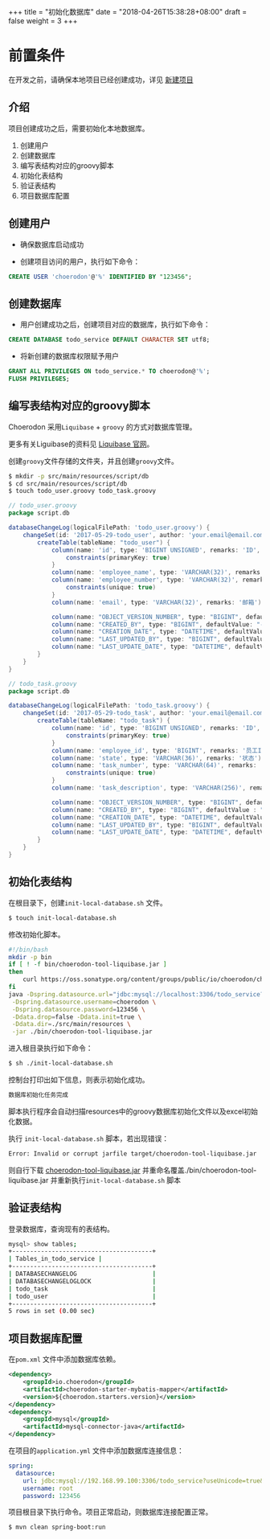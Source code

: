 +++
title = "初始化数据库"
date = "2018-04-26T15:38:28+08:00"
draft = false
weight = 3
+++

# 前置条件

在开发之前，请确保本地项目已经创建成功，详见 [新建项目](../create_project/)

## 介绍

项目创建成功之后，需要初始化本地数据库。

1. 创建用户
2. 创建数据库
3. 编写表结构对应的groovy脚本
4. 初始化表结构
5. 验证表结构
6. 项目数据库配置

## 创建用户

* 确保数据库启动成功

* 创建项目访问的用户，执行如下命令：
``` sql
CREATE USER 'choerodon'@'%' IDENTIFIED BY "123456";
```

## 创建数据库

* 用户创建成功之后，创建项目对应的数据库，执行如下命令：
```sql
CREATE DATABASE todo_service DEFAULT CHARACTER SET utf8;
```

* 将新创建的数据库权限赋予用户
```sql
GRANT ALL PRIVILEGES ON todo_service.* TO choerodon@'%';
FLUSH PRIVILEGES;
```

## 编写表结构对应的groovy脚本

Choerodon 采用`Liquibase` + `groovy` 的方式对数据库管理。

更多有关Liguibase的资料见 [Liquibase 官网](http://www.liquibase.org/)。

创建`groovy`文件存储的文件夹，并且创建`groovy`文件。

``` bash
$ mkdir -p src/main/resources/script/db
$ cd src/main/resources/script/db
$ touch todo_user.groovy todo_task.groovy
```

```groovy
// todo_user.groovy
package script.db

databaseChangeLog(logicalFilePath: 'todo_user.groovy') {
    changeSet(id: '2017-05-29-todo_user', author: 'your.email@email.com') {
        createTable(tableName: "todo_user") {
            column(name: 'id', type: 'BIGINT UNSIGNED', remarks: 'ID', autoIncrement: true) {
                constraints(primaryKey: true)
            }
            column(name: 'employee_name', type: 'VARCHAR(32)', remarks: '员工名')
            column(name: 'employee_number', type: 'VARCHAR(32)', remarks: '员工号') {
                constraints(unique: true)
            }
            column(name: 'email', type: 'VARCHAR(32)', remarks: '邮箱')

            column(name: "OBJECT_VERSION_NUMBER", type: "BIGINT", defaultValue: "1")
            column(name: "CREATED_BY", type: "BIGINT", defaultValue: "-1")
            column(name: "CREATION_DATE", type: "DATETIME", defaultValueComputed: "CURRENT_TIMESTAMP")
            column(name: "LAST_UPDATED_BY", type: "BIGINT", defaultValue: "-1")
            column(name: "LAST_UPDATE_DATE", type: "DATETIME", defaultValueComputed: "CURRENT_TIMESTAMP")
        }
    }
}
```

```groovy
// todo_task.groovy
package script.db

databaseChangeLog(logicalFilePath: 'todo_task.groovy') {
    changeSet(id: '2017-05-29-todo_task', author: 'your.email@email.com') {
        createTable(tableName: "todo_task") {
            column(name: 'id', type: 'BIGINT UNSIGNED', remarks: 'ID', autoIncrement: true) {
                constraints(primaryKey: true)
            }
            column(name: 'employee_id', type: 'BIGINT', remarks: '员工ID')
            column(name: 'state', type: 'VARCHAR(36)', remarks: '状态')
            column(name: 'task_number', type: 'VARCHAR(64)', remarks: '任务编号') {
                constraints(unique: true)
            }
            column(name: 'task_description', type: 'VARCHAR(256)', remarks: '任务描述')

            column(name: "OBJECT_VERSION_NUMBER", type: "BIGINT", defaultValue : "1")
            column(name: "CREATED_BY", type: "BIGINT", defaultValue : "-1")
            column(name: "CREATION_DATE", type: "DATETIME", defaultValueComputed : "CURRENT_TIMESTAMP")
            column(name: "LAST_UPDATED_BY", type: "BIGINT", defaultValue : "-1")
            column(name: "LAST_UPDATE_DATE", type: "DATETIME", defaultValueComputed : "CURRENT_TIMESTAMP")
        }
    }
}
```

## 初始化表结构

在根目录下，创建`init-local-database.sh` 文件。

``` bash
$ touch init-local-database.sh
```

修改初始化脚本。

```bash
#!/bin/bash
mkdir -p bin
if [ ! -f bin/choerodon-tool-liquibase.jar ]
then
    curl https://oss.sonatype.org/content/groups/public/io/choerodon/choerodon-tool-liquibase/0.5.1.RELEASE/choerodon-tool-liquibase-0.5.1.RELEASE.jar -o target/choerodon-tool-liquibase.jar
fi
java -Dspring.datasource.url="jdbc:mysql://localhost:3306/todo_service?useUnicode=true&characterEncoding=utf-8&useSSL=false" \
 -Dspring.datasource.username=choerodon \
 -Dspring.datasource.password=123456 \
 -Ddata.drop=false -Ddata.init=true \
 -Ddata.dir=./src/main/resources \
 -jar ./bin/choerodon-tool-liquibase.jar
```

进入根目录执行如下命令：
```bash
$ sh ./init-local-database.sh
```

控制台打印出如下信息，则表示初始化成功。
```bash
数据库初始化任务完成
```
脚本执行程序会自动扫描resources中的groovy数据库初始化文件以及excel初始化数据。

执行 `init-local-database.sh` 脚本，若出现错误：
```bash
Error: Invalid or corrupt jarfile target/choerodon-tool-liquibase.jar
```

则自行下载 [choerodon-tool-liquibase.jar](https://oss.sonatype.org/content/groups/public/io/choerodon/choerodon-tool-liquibase/0.5.1.RELEASE/choerodon-tool-liquibase-0.5.1.RELEASE.jar) 并重命名覆盖./bin/choerodon-tool-liquibase.jar 并重新执行`init-local-database.sh` 脚本

## 验证表结构

登录数据库，查询现有的表结构。

```bash
mysql> show tables;
+---------------------------------------+
| Tables_in_todo_service |
+---------------------------------------+
| DATABASECHANGELOG                     |
| DATABASECHANGELOGLOCK                 |
| todo_task                             |
| todo_user                             |
+---------------------------------------+
5 rows in set (0.00 sec)
```

## 项目数据库配置

在`pom.xml` 文件中添加数据库依赖。
``` xml
<dependency>
    <groupId>io.choerodon</groupId>
    <artifactId>choerodon-starter-mybatis-mapper</artifactId>
    <version>${choerodon.starters.version}</version>
</dependency>
<dependency>
    <groupId>mysql</groupId>
    <artifactId>mysql-connector-java</artifactId>
</dependency>
```

在项目的`application.yml` 文件中添加数据库连接信息：
``` yml
spring:
  datasource:
    url: jdbc:mysql://192.168.99.100:3306/todo_service?useUnicode=true&characterEncoding=utf-8&useSSL=false
    username: root
    password: 123456
```

项目根目录下执行命令。项目正常启动，则数据库连接配置正常。
``` bash
$ mvn clean spring-boot:run
```